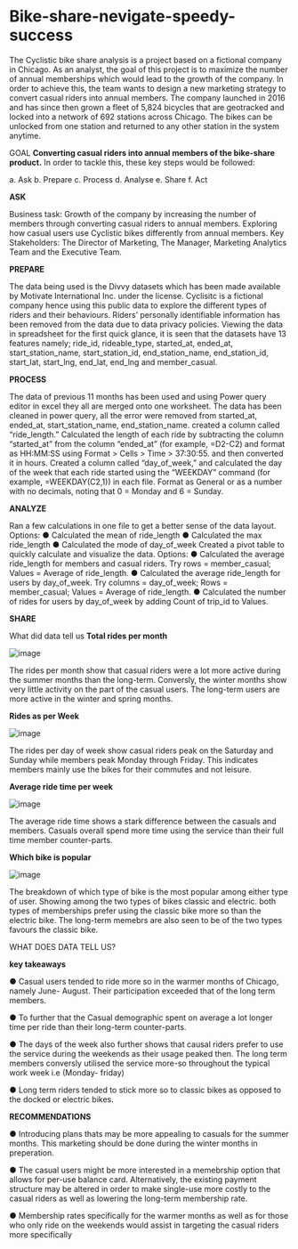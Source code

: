 # Bike-share-nevigate-speedy-success
The Cyclistic bike share analysis is a project based on a fictional company in Chicago. As an analyst, the goal of this project is to maximize the number of annual memberships which would lead to the growth of the company. In order to achieve this, the team wants to design a new marketing strategy to convert casual riders into annual members. The company launched in 2016 and has since then grown a fleet of 5,824 bicycles that are geotracked and locked into a network of 692 stations across Chicago. The bikes can be unlocked from one station and returned to any other station in the system anytime.

GOAL **Converting casual riders into annual members of the bike-share product.** In order to tackle this, these key steps would be followed:

a. Ask
b. Prepare
c. Process
d. Analyse
e. Share
f. Act

**ASK**

Business task: Growth of the company by increasing the number of members through converting casual riders to annual members. Exploring how casual users use Cyclistic bikes differently from annual members. Key Stakeholders: The Director of Marketing, The Manager, Marketing Analytics Team and the Executive Team.

**PREPARE**

The data being used is the Divvy datasets which has been made available by Motivate International Inc. under the license. Cyclisitc is a fictional company hence using this public data to explore the different types of riders and their behaviours. Riders’ personally identifiable information has been removed from the data due to data privacy policies. Viewing the data in spreadsheet for the first quick glance, it is seen that the datasets have 13 features namely; ride_id, rideable_type, started_at, ended_at, start_station_name, start_station_id, end_station_name, end_station_id, start_lat, start_lng, end_lat, end_lng and member_casual.


**PROCESS**

The data of previous 11 months has been used and using Power query editor in excel they all are merged onto one worksheet.
The data has been cleaned in power query, all the error were removed from started_at, ended_at, start_station_name, end_station_name. 
created a column called “ride_length.” Calculated the length of each ride by subtracting the
column “started_at” from the column “ended_at” (for example, =D2-C2) and format as HH:MM:SS using Format > Cells >
Time > 37:30:55. and then converted it in hours.
Created a column called “day_of_week,” and calculated the day of the week that each ride started using the “WEEKDAY”
command (for example, =WEEKDAY(C2,1)) in each file. Format as General or as a number with no decimals, noting that
0 = Monday and 6 = Sunday.


**ANALYZE**

 Ran a few calculations in one file to get a better sense of the data layout. Options:
● Calculated the mean of ride_length
● Calculated the max ride_length
● Calculated the mode of day_of_week
 Created a pivot table to quickly calculate and visualize the data. Options:
● Calculated the average ride_length for members and casual riders. Try rows = member_casual; Values = Average
of ride_length.
● Calculated the average ride_length for users by day_of_week. Try columns = day_of_week; Rows =
member_casual; Values = Average of ride_length.
● Calculated the number of rides for users by day_of_week by adding Count of trip_id to Values.

**SHARE**

What did data tell us **Total rides per month** 

![image](https://user-images.githubusercontent.com/28131288/158747456-4a2eef33-6df1-494f-bc73-950fe23356e6.png)

The rides per month show that casual riders were a lot more active during the summer months than the long-term. Conversly, the winter months show very little activity on the part of the casual users. The long-term users are more active in the winter and spring months.

**Rides as per Week**

![image](https://user-images.githubusercontent.com/28131288/158749927-59120913-dbe4-40d5-a74e-653a2851e602.png)

The rides per day of week show casual riders peak on the Saturday and Sunday while members peak Monday through Friday. This indicates members mainly use the bikes for their commutes and not leisure.

**Average ride time per week**

![image](https://user-images.githubusercontent.com/28131288/158751551-257785fd-f12e-4908-b898-937b5a9a619f.png)

The average ride time shows a stark difference between the casuals and members. Casuals overall spend more time using the service than their full time member counter-parts.

**Which bike is popular**

![image](https://user-images.githubusercontent.com/28131288/158751975-dbac5955-6577-4da3-9ca2-d96767451aae.png)

The breakdown of which type of bike is the most popular among either type of user. Showing among the two types of bikes classic and electric. both types of memberships prefer using the classic bike more so than the electric bike. The long-term memebrs are also seen to be of the two types favours the classic bike.

WHAT DOES DATA TELL US?

**key takeaways**


● Casual users tended to ride more so in the warmer months of Chicago, namely June- August. Their participation exceeded that of the long term members.

● To further that the Casual demographic spent on average a lot longer time per ride than their long-term counter-parts.

● The days of the week also further shows that causal riders prefer to use the service during the weekends as their usage peaked then. The long term members conversly utilised the service more-so throughout the typical work week i.e (Monday- friday)

● Long term riders tended to stick more so to classic bikes as opposed to the docked or electric bikes.

**RECOMMENDATIONS**

● Introducing plans thats may be more appealing to casuals for the summer months. This marketing should be done during the winter months in preperation.

● The casual users might be more interested in a memebrship option that allows for per-use balance card. Alternatively, the existing payment structure may be altered in order to make single-use more costly to the casual riders as well as lowering the long-term membership rate.

● Membership rates specifically for the warmer months as well as for those who only ride on the weekends would assist in targeting the casual riders more specifically





